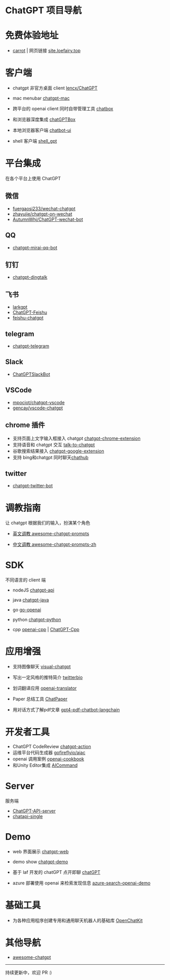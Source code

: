 # ChatGPT 项目导航

# 免费体验地址
- [carrot](https://github.com/xx025/carrot) | 网页链接 [site.loefairy.top](https://site.loefairy.top/)


# 客户端
- chatgpt 非官方桌面 client  [lencx/ChatGPT](https://github.com/lencx/ChatGPT)

- mac menubar [chatgpt-mac](https://github.com/vincelwt/chatgpt-mac)

- 跨平台的 openai client 同时自带管理工具 [chatbox](https://github.com/Bin-Huang/chatbox)

- 和浏览器深度集成 [chatGPTBox](https://github.com/josStorer/chatGPTBox)

- 本地浏览器客户端 [chatbot-ui](https://github.com/mckaywrigley/chatbot-ui)

- shell 客户端 [shell_gpt](https://github.com/TheR1D/shell_gpt)

# 平台集成
在各个平台上使用 ChatGPT

## 微信
- [fuergaosi233/wechat-chatgpt](https://github.com/fuergaosi233/wechat-chatgpt)
- [zhayujie/chatgpt-on-wechat](https://github.com/zhayujie/chatgpt-on-wechat)
- [AutumnWhj/ChatGPT-wechat-bot](https://github.com/AutumnWhj/ChatGPT-wechat-bot)

## QQ
- [chatgpt-mirai-qq-bot](https://github.com/lss233/chatgpt-mirai-qq-bot)

## 钉钉
- [chatgpt-dingtalk](https://github.com/eryajf/chatgpt-dingtalk)

## 飞书
- [larkgpt](https://github.com/bytemate/larkgpt)
- [ChatGPT-Feishu](https://github.com/bestony/ChatGPT-Feishu)
- [feishu-chatgpt](https://github.com/Leizhenpeng/feishu-chatgpt)

## telegram
- [chatgpt-telegram](https://github.com/m1guelpf/chatgpt-telegram)

## Slack
- [ChatGPTSlackBot](https://github.com/pedrorito/ChatGPTSlackBot)

## VSCode
- [mpociot/chatgpt-vscode](https://github.com/mpociot/chatgpt-vscode)
- [gencay/vscode-chatgpt](https://github.com/gencay/vscode-chatgpt)

## chrome 插件
- 支持页面上文字输入框接入 chatgpt [chatgpt-chrome-extension](https://github.com/gragland/chatgpt-chrome-extension)
- 支持语音和 chatgpt 交互 [talk-to-chatgpt](https://github.com/C-Nedelcu/talk-to-chatgpt)
- 谷歌搜索结果接入 [chatgpt-google-extension](https://github.com/wong2/chatgpt-google-extension)
- 支持 bing和chatgpt 同时聊天[chathub](https://github.com/chathub-dev/chathub)

## twitter
- [chatgpt-twitter-bot](https://github.com/transitive-bullshit/chatgpt-twitter-bot)

# 调教指南
让 chatgpt 根据我们的输入，扮演某个角色
- [英文调教 awesome-chatgpt-prompts](https://github.com/f/awesome-chatgpt-prompts) 

- [中文调教 awesome-chatgpt-prompts-zh](https://github.com/PlexPt/awesome-chatgpt-prompts-zh)

# SDK 
不同语言的 client 端
- nodeJS [chatgpt-api](https://github.com/transitive-b-ullshit/chatgpt-api)

- java [chatgpt-java](https://github.com/PlexPt/chatgpt-java)

- go [go-openai](https://github.com/sashabaranov/go-openai)

- python [chatgpt-python](https://github.com/labteral/chatgpt-python)

- cpp [openai-cpp](https://github.com/olrea/openai-cpp) | [ChatGPT-Cpp](https://github.com/deni2312/ChatGPT-Cpp) 

# 应用增强
- 支持图像聊天 [visual-chatgpt](https://github.com/microsoft/visual-chatgpt)

- 写出一定风格的推特简介 [twitterbio](https://github.com/Nutlope/twitterbio)

- 划词翻译应用 [openai-translator](https://github.com/yetone/openai-translator)

- Paper 总结工具 [ChatPaper](https://github.com/kaixindelele/ChatPaper)

- 用对话方式了解pdf文章 [gpt4-pdf-chatbot-langchain](https://github.com/mayooear/gpt4-pdf-chatbot-langchain)

# 开发者工具
- ChatGPT CodeReview [chatgpt-action](https://github.com/kxxt/chatgpt-action)
- 运维平台代码生成器 [gofireflyio/aiac](https://github.com/gofireflyio/aiac)
- openai 调用案例 [openai-cookbook](https://github.com/openai/openai-cookbook)
- 和Unity Editor集成 [AICommand](https://github.com/keijiro/AICommand)

# Server
服务端
- [ChatGPT-API-server](https://github.com/acheong08/ChatGPT-API-server)
- [chatapi-single](https://github.com/bytemate/chatapi-single)

# Demo
- web 界面展示 [chatgpt-web](https://github.com/Chanzhaoyu/chatgpt-web)

- demo show [chatgpt-demo](https://github.com/ddiu8081/chatgpt-demo)

- 基于 laf 开发的 chatGPT 点开即聊 [chatGPT](https://github.com/zuoFeng59556/chatGPT)

- azure 部署使用 openai 来检索发现信息 [azure-search-openai-demo](https://github.com/Azure-Samples/azure-search-openai-demo)

# 基础工具
- 为各种应用程序创建专用和通用聊天机器人的基础库 [OpenChatKit](https://github.com/togethercomputer/OpenChatKit)


# 其他导航
- [awesome-chatgpt](https://github.com/humanloop/awesome-chatgpt)


---
持续更新中，欢迎 PR :)

